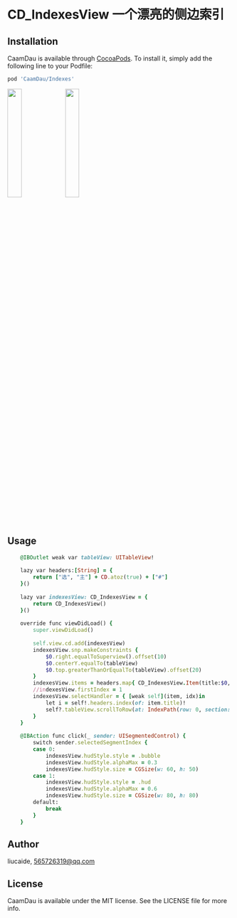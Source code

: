 # CD_IndexesView 一个漂亮的侧边索引

## Installation

CaamDau is available through [CocoaPods](https://cocoapods.org). To install
it, simply add the following line to your Podfile:

```ruby
pod 'CaamDau/Indexes'
```
<p>
  <img src="https://github.com/liucaide/Images/blob/master/CD/indexes0.gif" width="25%" />
  <img src="https://github.com/liucaide/Images/blob/master/CD/indexes1.gif" width="25%" />
</p>

## Usage
```ruby
    @IBOutlet weak var tableView: UITableView!
    
    lazy var headers:[String] = {
        return ["选", "主"] + CD.atoz(true) + ["#"]
    }()
    
    lazy var indexesView: CD_IndexesView = {
        return CD_IndexesView()
    }()
    
    override func viewDidLoad() {
        super.viewDidLoad()
        
        self.view.cd.add(indexesView)
        indexesView.snp.makeConstraints {
            $0.right.equalToSuperview().offset(10)
            $0.centerY.equalTo(tableView)
            $0.top.greaterThanOrEqualTo(tableView).offset(20)
        }
        indexesView.items = headers.map{ CD_IndexesView.Item(title:$0, color:Config.color.txt_1)}
        //indexesView.firstIndex = 1
        indexesView.selectHandler = { [weak self](item, idx)in
            let i = self!.headers.index(of: item.title)!
            self?.tableView.scrollToRow(at: IndexPath(row: 0, section: i), at: .top, animated: false)
        }
    }
    
    @IBAction func click(_ sender: UISegmentedControl) {
        switch sender.selectedSegmentIndex {
        case 0:
            indexesView.hudStyle.style = .bubble
            indexesView.hudStyle.alphaMax = 0.3
            indexesView.hudStyle.size = CGSize(w: 60, h: 50)
        case 1:
            indexesView.hudStyle.style = .hud
            indexesView.hudStyle.alphaMax = 0.6
            indexesView.hudStyle.size = CGSize(w: 80, h: 80)
        default:
            break
        }
    }
```

## Author

liucaide, 565726319@qq.com

## License

CaamDau is available under the MIT license. See the LICENSE file for more info.
